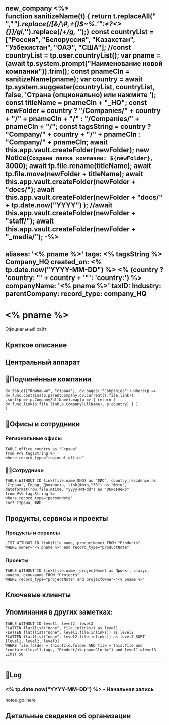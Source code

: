 new_company
<%*  
function sanitizeName(t) { return t.replaceAll(" ","_").replace(/[&\/\\#,+()$~%.'":*?<>{}]/gi,'_').replace(/_+/g, '_');}
const countryList = ["Россия", "Белоруссия", "Казахстан", "Узбекистан", "ОАЭ", "США"];
//const countryList = tp.user.countryList();
var pname = (await tp.system.prompt("Наименование новой компании")).trim();
const pnameCln = sanitizeName(pname);
var country = await tp.system.suggester(countryList, countryList, false, 'Страна (опционально) или нажмите <Esc>');
const titleName = pnameCln + "_HQ";
const newFolder = country ? "/Companies/" + country + "/" + pnameCln + "/"  : "/Companies/" + pnameCln + "/";
const tagsString =  country ? "Company/" + country + "/" + pnameCln  : "Company/" + pnameCln;
await this.app.vault.createFolder(newFolder);
new Notice(`Создана папка компании: ${newFolder}`, 3000);
await tp.file.rename(titleName);
await tp.file.move(newFolder + titleName);
await this.app.vault.createFolder(newFolder + "docs/");
await this.app.vault.createFolder(newFolder + "docs/" + tp.date.now("YYYY") );
//await this.app.vault.createFolder(newFolder + "staff/");
await this.app.vault.createFolder(newFolder + "_media/");
-%>
---
aliases: '<% pname %>'
tags: <% tagsString %> Company_HQ
created_on:  <% tp.date.now("YYYY-MM-DD") %>
<% (country ? 'country: "' + country + '"': 'country:') %>
companyName: '<% pname %>'
taxID:
Industry:
parentCompany:
record_type: company_HQ
---

# <% pname %>
Официальный сайт:

## Краткое описание

## Центральный аппарат

## 📇Подчинённые компании
```dataviewjs
dv.table(["Компания", "страна"], dv.pages('"Companies"').where(p => dv.func.contains(p.parentCompany,dv.current().file.link))
.sort(p => p.CompanyFullName).map(p => { return [ dv.func.link(p.file.link,p.CompanyFullName), p.country] } )
)
```

## 💼Офисы и сотрудники

### Региональные офисы
```dataview
TABLE office_country as "Страна"
from #<% tagsString %> 
where record_type="regional_office"
```

### 👨‍💼Сотрудники 

```dataview
TABLE WITHOUT ID link(file.name,ФИО) as "ФИО", country_residence as "Страна", Город, Должность, link(Фото,"50") as "Фото", dateformat(row.file.mtime, "yyyy-MM-dd") as "Обновлено"
from #<% tagsString %> 
where record_type="personNote"
sort Страна, ФИО
```


## Продукты, сервисы и проекты

### Продукты и сервисы
```dataview
LIST WITHOUT ID link(file.name, productName) FROM "Products"
WHERE owner="<% pname %>" and record_type="productNote"
```

### Проекты
```dataview
TABLE WITHOUT ID link(file.name, projectName) as Проект, статус, начало, окончание FROM "Projects"
WHERE record_type="projectNote" and projectOwner="<% pname %>"
```

## Ключевые клиенты

## Упоминания в других заметках:
```dataview
TABLE WITHOUT ID level1, level2, level3
FLATTEN flat(list("none", file.inlinks)) as level1
FLATTEN flat(list("none", level1.file.inlinks)) as level2 
FLATTEN flat(list("none", level2.file.inlinks)) as level3 SORT [level1, level2, level3]
WHERE file.folder = this.file.folder AND file = this.file and !contains(level1.tags, "Product/<% pnameCln %>") and level1!=level3
LIMIT 50
```

---
## 📝Log

### <% tp.date.now("YYYY-MM-DD") %> - Начальная запись
notes_go_here


## Детальные сведения об организации
